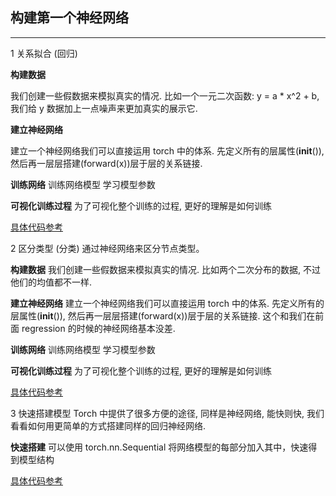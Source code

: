 ## 构建第一个神经网络
------

1 关系拟合 (回归)

**构建数据**

我们创建一些假数据来模拟真实的情况. 比如一个一元二次函数: y = a * x^2 + b, 我们给 y 数据加上一点噪声来更加真实的展示它.

**建立神经网络** 

建立一个神经网络我们可以直接运用 torch 中的体系. 先定义所有的层属性(__init__()), 然后再一层层搭建(forward(x))层于层的关系链接. 

**训练网络**
训练网络模型 学习模型参数

**可视化训练过程** 
为了可视化整个训练的过程, 更好的理解是如何训练
 
[具体代码参考](./Net.py)
 
 
2 区分类型 (分类)
通过神经网络来区分节点类型。

**构建数据**
我们创建一些假数据来模拟真实的情况. 比如两个二次分布的数据, 不过他们的均值都不一样.

**建立神经网络** 
建立一个神经网络我们可以直接运用 torch 中的体系. 先定义所有的层属性(__init__()), 然后再一层层搭建(forward(x))层于层的关系链接. 这个和我们在前面 regression 的时候的神经网络基本没差. 

**训练网络**
训练网络模型 学习模型参数

**可视化训练过程** 
为了可视化整个训练的过程, 更好的理解是如何训练
 
[具体代码参考](./classicNet.py)

3 快速搭建模型
Torch 中提供了很多方便的途径, 同样是神经网络, 能快则快, 我们看看如何用更简单的方式搭建同样的回归神经网络.

**快速搭建** 
可以使用  torch.nn.Sequential 将网络模型的每部分加入其中，快速得到模型结构

[具体代码参考](./Sequential.py)


